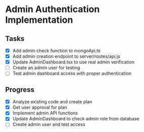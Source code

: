 # Admin Authentication Implementation

## Tasks
- [x] Add admin check function to mongoApi.ts
- [x] Add admin creation endpoint to server/routes/api.js
- [x] Update AdminDashboard.tsx to use real admin verification
- [ ] Create an admin user for testing
- [ ] Test admin dashboard access with proper authentication

## Progress
- [x] Analyze existing code and create plan
- [x] Get user approval for plan
- [x] Implement admin API functions
- [x] Update AdminDashboard to check admin role from database
- [ ] Create admin user and test access
